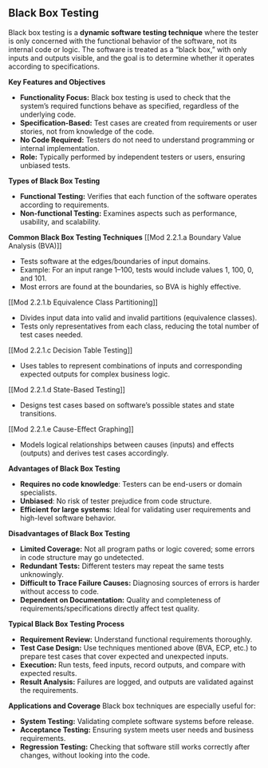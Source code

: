 ## Black Box Testing

Black box testing is a **dynamic software testing technique** where the tester is only concerned with the functional behavior of the software, not its internal code or logic. The software is treated as a “black box,” with only inputs and outputs visible, and the goal is to determine whether it operates according to specifications.

**Key Features and Objectives**
- **Functionality Focus:** Black box testing is used to check that the system’s required functions behave as specified, regardless of the underlying code.
- **Specification-Based:** Test cases are created from requirements or user stories, not from knowledge of the code.
- **No Code Required:** Testers do not need to understand programming or internal implementation.
- **Role:** Typically performed by independent testers or users, ensuring unbiased tests.    

**Types of Black Box Testing**
- **Functional Testing:** Verifies that each function of the software operates according to requirements.
- **Non-functional Testing:** Examines aspects such as performance, usability, and scalability.

**Common Black Box Testing Techniques**
 [[Mod 2.2.1.a Boundary Value Analysis (BVA)]]
- Tests software at the edges/boundaries of input domains.
- Example: For an input range 1–100, tests would include values 1, 100, 0, and 101.
- Most errors are found at the boundaries, so BVA is highly effective.

[[Mod 2.2.1.b Equivalence Class Partitioning]]
- Divides input data into valid and invalid partitions (equivalence classes).
- Tests only representatives from each class, reducing the total number of test cases needed.

[[Mod 2.2.1.c Decision Table Testing]]
- Uses tables to represent combinations of inputs and corresponding expected outputs for complex business logic.

[[Mod 2.2.1.d State-Based Testing]]
- Designs test cases based on software’s possible states and state transitions.

[[Mod 2.2.1.e Cause-Effect Graphing]]
- Models logical relationships between causes (inputs) and effects (outputs) and derives test cases accordingly.

 **Advantages of Black Box Testing**
- **Requires no code knowledge**: Testers can be end-users or domain specialists.
- **Unbiased**: No risk of tester prejudice from code structure.
- **Efficient for large systems**: Ideal for validating user requirements and high-level software behavior.

**Disadvantages of Black Box Testing**
- **Limited Coverage:** Not all program paths or logic covered; some errors in code structure may go undetected.
- **Redundant Tests:** Different testers may repeat the same tests unknowingly.
- **Difficult to Trace Failure Causes:** Diagnosing sources of errors is harder without access to code.
- **Dependent on Documentation:** Quality and completeness of requirements/specifications directly affect test quality.

**Typical Black Box Testing Process**
- **Requirement Review:** Understand functional requirements thoroughly.
- **Test Case Design:** Use techniques mentioned above (BVA, ECP, etc.) to prepare test cases that cover expected and unexpected inputs.
- **Execution:** Run tests, feed inputs, record outputs, and compare with expected results.
- **Result Analysis:** Failures are logged, and outputs are validated against the requirements.

**Applications and Coverage**
Black box techniques are especially useful for:
- **System Testing:** Validating complete software systems before release.
- **Acceptance Testing:** Ensuring system meets user needs and business requirements.
- **Regression Testing:** Checking that software still works correctly after changes, without looking into the code.
